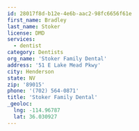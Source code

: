 ```yaml
---
id: 28017f8d-b12e-4e6b-aac2-98fc6656f61e
first_name: Bradley
last_name: Stoker
license: DMD
services:
  - dentist
category: Dentists
org_name: 'Stoker Family Dental'
address: '51 E Lake Mead Pkwy'
city: Henderson
state: NV
zip: '89015'
phone: '(702) 564-0871'
title: 'Stoker Family Dental'
_geoloc:
  lng: -114.96787
  lat: 36.030927
---
```

